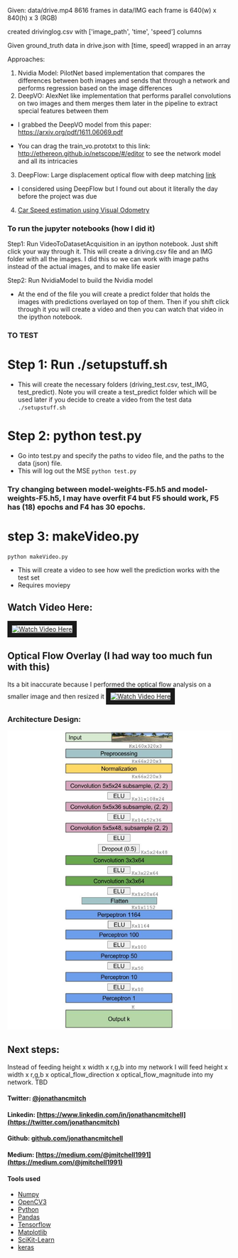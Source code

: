 Given: data/drive.mp4
8616 frames in data/IMG
each frame is 640(w) x 840(h) x 3 (RGB)

created drivinglog.csv with ['image_path', 'time', 'speed'] columns

Given ground_truth data in drive.json with [time, speed] wrapped in an array

Approaches:
1) Nvidia Model: PilotNet based implementation that compares the differences between both images and sends that through a network and performs regression based on the image differences
2) DeepVO: AlexNet like implementation that performs parallel convolutions on two images and them merges them later in the pipeline to extract special features between them

* I grabbed the DeepVO model from this paper: https://arxiv.org/pdf/1611.06069.pdf

* You can drag the train_vo.prototxt to this link: http://ethereon.github.io/netscope/#/editor
to see the network model and all its intricacies

3) DeepFlow: Large displacement optical flow with deep matching [link](http://www.cv-foundation.org/openaccess/content_iccv_2013/papers/Weinzaepfel_DeepFlow_Large_Displacement_2013_ICCV_paper.pdf)
* I considered using DeepFlow but I found out about it literally the day before the project was due

4) [Car Speed estimation using Visual Odometry](http://nicolovaligi.com/car-speed-estimation-windshield-camera.html)

### To run the jupyter notebooks (how I did it)
Step1: Run VideoToDatasetAcquisition in an ipython notebook. Just shift click your way through it. This will create a driving.csv file and an IMG folder with all the images. I did this so we can work with image paths instead of the actual images, and to make life easier

Step2: Run NvidiaModel to build the Nvidia model
* At the end of the file you will create a predict folder that holds the images with predictions overlayed on top of them. Then if you shift click through it you will create a video and then you can watch that video in the ipython notebook.



### TO TEST
# Step 1: Run ./setupstuff.sh 
* This will create the necessary folders (driving_test.csv, test_IMG, test_predict). Note you will create a test_predict folder which will be used later if you decide to create a video from the test data
`./setupstuff.sh`

# Step 2: python test.py
* Go into test.py and specify the paths to video file, and the paths to the data (json) file. 
* This will log out the MSE
`python test.py`

### Try changing between model-weights-F5.h5 and model-weights-F5.h5, I may have overfit F4 but F5 should work, F5 has (18) epochs and F4 has 30 epochs. 
# step 3: makeVideo.py
`python makeVideo.py`
* This will create a video to see how well the prediction works with the test set
* Requires moviepy

## Watch Video Here:
<a href="http://www.youtube.com/embed/WofBjhlaWqQ
" target="_blank"><img src="http://img.youtube.com/vi/WofBjhlaWqQ/0.jpg" 
alt="Watch Video Here" width="480" height="180" border="10" /></a>

## Optical Flow Overlay (I had way too much fun with this)
Its a bit inaccurate because I performed the optical flow analysis on a smaller image and then resized it
<a href="http://www.youtube.com/embed/https://youtu.be/2XOGCPJy3Rg
" target="_blank"><img src="http://img.youtube.com/vi/https://youtu.be/2XOGCPJy3Rg/50.jpg" 
alt="Watch Video Here" width="480" height="180" border="10" /></a>

### Architecture Design:
![architecture design](https://github.com/JonathanCMitchell/CarND-Behavioral-Cloning-P3/blob/Master/plots/Convnet%20Architecture%20Nvidia%20Model.jpg)

## Next steps:
Instead of feeding height x width x r,g,b into my network I will feed height x width x r,g,b x optical_flow_direction x optical_flow_magnitude into my network. TBD

#### Twitter: [@jonathancmitch](https://twitter.com/jonathancmitch)
#### Linkedin: [https://www.linkedin.com/in/jonathancmitchell](https://twitter.com/jonathancmitch)
#### Github: [github.com/jonathancmitchell](github.com/jonathancmitchell)
#### Medium: [https://medium.com/@jmitchell1991](https://medium.com/@jmitchell1991)


#### Tools used
* [Numpy](http://www.numpy.org/)
* [OpenCV3](http://pandas.pydata.org/)
* [Python](https://www.python.org/)
* [Pandas](http://pandas.pydata.org/)
* [Tensorflow](https://www.tensorflow.org/)
* [Matplotlib](http://matplotlib.org/api/pyplot_api.html)
* [SciKit-Learn](http://scikit-learn.org/)
* [keras](http://keras.io)
